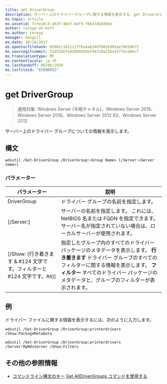 ```yaml
---
title: get DriverGroup
description: サーバー上のドライバーグループに関する情報を表示する、get DriverGroup の参照記事。
ms.topic: article
ms.assetid: 7cfe10c3-a63f-48e7-bef9-f6b474b4ddbe
author: coreyp-at-msft
ms.author: coreyp
manager: dongill
ms.date: 10/16/2017
ms.openlocfilehash: 95981c1821117f6a4a634df001b901ee76816b75
ms.sourcegitcommit: 53d526bfeddb89d28af44210a23ba417f6ce0ecf
ms.translationtype: MT
ms.contentlocale: ja-JP
ms.lasthandoff: 08/06/2020
ms.locfileid: "87896952"
---
```

# <a name="get-drivergroup"></a>get DriverGroup

> 適用対象: Windows Server (半期チャネル)、Windows Server 2019、Windows Server 2016、Windows Server 2012 R2、Windows Server 2012

サーバー上のドライバー グループについての情報を表示します。

## <a name="syntax"></a>構文
```
wdsutil /Get-DriverGroup /DriverGroup:<Group Name> [/Server:<Server name>]
```
### <a name="parameters"></a>パラメーター
|パラメーター|説明|
|-------|--------|
|DriverGroup<Group Name>|ドライバー グループの名前を指定します。|
|[/Server:<Server name>]|サーバーの名前を指定します。 これには、NetBIOS 名または FQDN を指定できます。  サーバー名が指定されていない場合は、ローカルサーバーが使用されます。|
|[/Show: {行き着きます & #124 文字です。フィルターと #124 文字です。All}]|指定したグループ内のすべてのドライバー パッケージのメタデータを表示します。 **行き着きます** ドライバー グループのすべてのフィルターに関する情報を表示します。 **フィルター** すべてのドライバー パッケージのメタデータと、グループのフィルターが表示されます。|
## <a name="examples"></a>例
ドライバー ファイルに関する情報を表示するには、次のように入力します。
```
wdsutil /Get-DriverGroup /DriverGroup:printerdrivers /Show:PackageMetaData
```
```
wdsutil /Get-DriverGroup /DriverGroup:printerdrivers /Server:MyWdsServer /Show:Filters
```
## <a name="additional-references"></a>その他の参照情報
- [コマンドライン構文のキー](command-line-syntax-key.md) 
[Get AllDriverGroups コマンドを使用する](using-the-get-alldrivergroups-command.md)
